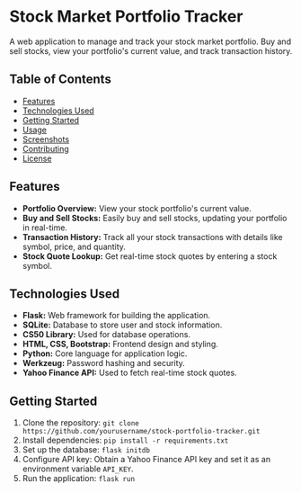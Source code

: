 # Stock Market Portfolio Tracker

A web application to manage and track your stock market portfolio. Buy and sell stocks, view your portfolio's current value, and track transaction history.

## Table of Contents
- [Features](#features)
- [Technologies Used](#technologies-used)
- [Getting Started](#getting-started)
- [Usage](#usage)
- [Screenshots](#screenshots)
- [Contributing](#contributing)
- [License](#license)

## Features
- **Portfolio Overview:** View your stock portfolio's current value.
- **Buy and Sell Stocks:** Easily buy and sell stocks, updating your portfolio in real-time.
- **Transaction History:** Track all your stock transactions with details like symbol, price, and quantity.
- **Stock Quote Lookup:** Get real-time stock quotes by entering a stock symbol.

## Technologies Used
- **Flask:** Web framework for building the application.
- **SQLite:** Database to store user and stock information.
- **CS50 Library:** Used for database operations.
- **HTML, CSS, Bootstrap:** Frontend design and styling.
- **Python:** Core language for application logic.
- **Werkzeug:** Password hashing and security.
- **Yahoo Finance API:** Used to fetch real-time stock quotes.

## Getting Started
1. Clone the repository: `git clone https://github.com/yourusername/stock-portfolio-tracker.git`
2. Install dependencies: `pip install -r requirements.txt`
3. Set up the database: `flask initdb`
4. Configure API key: Obtain a Yahoo Finance API key and set it as an environment variable `API_KEY`.
5. Run the application: `flask run`

